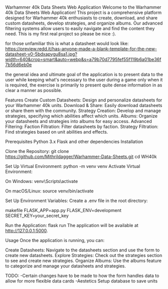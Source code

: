 Warhammer 40k Data Sheets Web Application
Welcome to the Warhammer 40k Data Sheets Web Application! This project is a comprehensive platform designed for Warhammer 40k enthusiasts to create, download, and share custom datasheets, develop strategies, and organize albums. Our advanced filtering systems allow users to easily navigate and find the content they need. This is my first real project so please be nice :).

for those unfamiliar this is what a datasheet would look like:
https://preview.redd.it/has-anyone-made-a-blank-template-for-the-new-datasheet-v0-5bdxapvgu8sa1.jpg?width=640&crop=smart&auto=webp&s=a79b70d7795fef55f119b6a01be36f7b56d6eb0e

the general idea and ultimate goal of the application is to present data to the user while keeping what's necessary to the user during a game only when it is required, the exercise is primarily to present quite dense information in as clear a manner as possible.

Features
Create Custom Datasheets: Design and personalize datasheets for your Warhammer 40k units.
Download & Share: Easily download datasheets or share them with the community.
Strategy Creation: Develop and manage strategies, specifying which abilities affect which units.
Albums: Organize your datasheets and strategies into albums for easy access.
Advanced Filtering:
Faction Filtration: Filter datasheets by faction.
Strategy Filtration: Find strategies based on unit abilities and effects.

Prerequisites
Python 3.x
Flask and other dependencies 
Installation


Clone the Repository:
git clone https://github.com/Mithrildagger/Warhammer-Data-Sheets.git
cd WH40k


Set Up Virtual Environment:
python -m venv venv
Activate Virtual Environment:

On Windows:
venv\Scripts\activate


On macOS/Linux:
source venv/bin/activate


Set Up Environment Variables:
Create a .env file in the root directory:

makefile
FLASK_APP=app.py
FLASK_ENV=development
SECRET_KEY=your_secret_key


Run the Application:
flask run
The application will be available at http://127.0.0.1:5000.

Usage
Once the application is running, you can:

Create Datasheets: Navigate to the datasheets section and use the form to create new datasheets.
Explore Strategies: Check out the strategies section to see and create new strategies.
Organize Albums: Use the albums feature to categorize and manage your datasheets and strategies.


TODO:
-Certain changes have to be made to how the form handles data to allow for more flexible data cards
-Aestetics
Setup database to save units 
